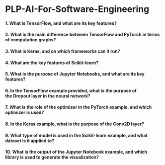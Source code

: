 # PLP-AI-For-Software-Engineering
#### 1. What is TensorFlow, and what are its key features?

#### 2. What is the main difference between TensorFlow and PyTorch in terms of computation graphs?

#### 3. What is Keras, and on which frameworks can it run?

#### 4. What are the key features of Scikit-learn?

#### 5. What is the purpose of Jupyter Notebooks, and what are its key features?

#### 6. In the TensorFlow example provided, what is the purpose of the Dropout layer in the neural network?

#### 7.  What is the role of the optimizer in the PyTorch example, and which optimizer is used?

#### 8. In the Keras example, what is the purpose of the Conv2D layer?

#### 9. What type of model is used in the Scikit-learn example, and what dataset is it applied to?

#### 10. What is the output of the Jupyter Notebook example, and which library is used to generate the visualization?
